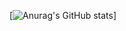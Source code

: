 [![Anurag's GitHub stats](https://github-readme-stats.vercel.app/api?username=jbrunomf&show_icons=true&theme=radical)]

